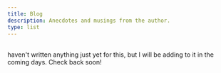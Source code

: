 ```yaml
---
title: Blog
description: Anecdotes and musings from the author.
type: list
---
```

<br/>
 haven't written anything just yet for this, but I will be adding to it in the coming days. Check back soon!
